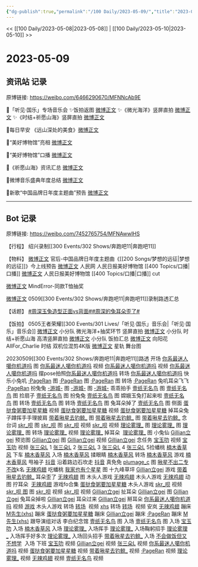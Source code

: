 ```yaml
---
{"dg-publish":true,"permalink":"/100 Daily/2023-05-09/","title":"2023-05-09","created":"2023-05-10T10:11:41.391+08:00","updated":"2023-05-10T10:23:50.510+08:00"}
---
```



<< [[100 Daily/2023-05-08\|2023-05-08]] | [[100 Daily/2023-05-10\|2023-05-10]] >>

# 2023-05-09

## 资讯站 记录

原博链接: https://weibo.com/6466290670/MFNNcAb9E

🌟「听见·国乐」专场音乐会
✨饭拍返图 [微博正文](https://weibo.com/6466290670/4899568024033229)
✨《微光海洋》竖屏直拍 [微博正文](https://weibo.com/6466290670/4899484431814795)
✨《时结+祈愿山海》竖屏直拍 [微博正文](https://weibo.com/6466290670/4899599443823589)

🌟每日早安
《远山深处的美食》[微博正文](https://weibo.com/6466290670/4899412813549619)

🌟“美好博物馆”亮相 [微博正文](https://weibo.com/6466290670/4899574924186057)

🌟“美好博物馆”口播 [微博正文](https://weibo.com/6466290670/4899608859772716)

🌟《祈愿山海》资讯汇总 [微博正文](https://weibo.com/6466290670/4899601826711205)

🌟微博音乐盛典年度总结 [微博正文](https://weibo.com/6466290670/4899554438676538)

🌟新歌“中国品牌日年度主题曲”预告 [微博正文](https://weibo.com/6466290670/4899485005645249)

---
## Bot 记录

原博链接: https://weibo.com/7452765754/MFNAwwlHS

【行程】
绍兴录制[[300 Events/302 Shows/奔跑吧11\|奔跑吧11]]

【物料】
[微博正文](http://weibo.com/5248300719/MFJZQeRmb) 官后-中国品牌日年度主题曲《[[200 Songs/梦想的远征\|梦想的远征]]》今上线预告
[微博正文](http://weibo.com/2286908003/MFLRM5AVO) 人民网 人民日报美好博物馆 [[400 Topics/口播\|口播]]
[微博正文](http://weibo.com/6466290670/MFNhrF0ks) 人民日报美好博物馆 [[400 Topics/口播\|口播]] cut

[微博正文](http://weibo.com/5986255547/MFBX3dTSH) MindError-同款T恤抽奖

[微博正文](https://weibo.com/7452765754/MFKgEqO0q) 0509[[300 Events/302 Shows/奔跑吧11\|奔跑吧11]]录制路透汇总

【话题】
[#周深玉兔造型正面vs背面#](https://s.weibo.com/weibo?q=%23%E5%91%A8%E6%B7%B1%E7%8E%89%E5%85%94%E9%80%A0%E5%9E%8B%E6%AD%A3%E9%9D%A2vs%E8%83%8C%E9%9D%A2%23)[#周深的兔耳朵歪了#](https://s.weibo.com/weibo?q=%23%E5%91%A8%E6%B7%B1%E7%9A%84%E5%85%94%E8%80%B3%E6%9C%B5%E6%AD%AA%E4%BA%86%23)

【饭拍】
0505王者荣耀[[300 Events/301 Lives/「听见·国乐」音乐会\|「听见·国乐」音乐会]]
[微博正文](http://weibo.com/5516625428/MFJfPz0LD) 小分队 微光海洋+抽奖环节 竖屏直拍
[微博正文](http://weibo.com/5516625428/MFMPZkgC7) 小分队 时结+祈愿山海 高清竖屏直拍
[微博正文](http://weibo.com/5516625428/MFN4dmT8k) 小分队 饭拍汇总
[微博正文](http://weibo.com/7082623163/MFEKD27g4) 向阳花AllFor_Charlie 时结 双机位混剪4K版
[微博正文](http://weibo.com/6466290670/MFMdAgVe5) 星轨 舞台图

​​20230509[[300 Events/302 Shows/奔跑吧11\|奔跑吧11]]路透
开场
[你系最迷人噶你机道吗](https://weibo.com/7724525486/MFJq704sU) 图
[你系最迷人噶你机道吗](https://weibo.cn/sinaurl?u=https%3A//weibo.com/7724525486/MFJx2kTVx) 视频
[你系最迷人噶你机道吗](https://weibo.cn/sinaurl?u=https%3A//weibo.com/7724525486/MFJLa96mR) 视频
[你系最迷人噶你机道吗](https://weibo.cn/sinaurl?u=https%3A//weibo.com/7724525486/MFK9tuxVT) 摆pose拍照
​[你系最迷人噶你机道吗](https://weibo.com/7724525486/MFKoSamvz) 转场
[你系最迷人噶你机道吗](https://weibo.com/7724525486/MFNidxeMP) 快乐小兔叽
[·PageRan](https://weibo.cn/sinaurl?u=https%3A//weibo.com/7633014126/MFJqVvAK5) 图
[·PageRan](https://weibo.cn/sinaurl?u=https%3A//weibo.com/7633014126/MFJTYfpCU) 图
[·PageRan](https://weibo.com/7633014126/MFKhQmy6s) 图 转场
[·PageRan](https://weibo.com/7633014126/MFKvm6Y1H) 兔叽耳朵飞飞
​[·PageRan](https://weibo.com/7633014126/MFL9cmkNv) 扮兔兔
[-游城-](https://weibo.cn/sinaurl?u=https%3A//weibo.com/1801743981/MFJqj3CVg) 图
[-游城-](https://weibo.com/1801743981/MFKajuWfA) 图
[-游城-](https://weibo.com/1801743981/MFKCh7ZZL) 乖乖拍手
[壹纸无名鸟](https://weibo.cn/sinaurl?u=https%3A//weibo.com/3043793905/MFJoHdbYv) 图
[壹纸无名鸟](https://weibo.cn/sinaurl?u=https%3A//weibo.com/3043793905/MFJLPxfSB) 图 捡扇子
[壹纸无名鸟](https://weibo.com/3043793905/MFK9db9cd) 图 扮兔兔
[壹纸无名鸟](https://weibo.com/3043793905/MFK2g2IR6) 图 嫦娥玉兔打起来啦
[壹纸无名鸟](https://weibo.com/3043793905/MFKoGCI0A) 图 转场
[壹纸无名鸟](https://weibo.com/3043793905/MFKs7qh8P) 图 转场
[壹纸无名鸟](https://weibo.com/3043793905/MFKQvse3Y) 图 兔耳朵掉了
[壹纸无名鸟](https://weibo.com/3043793905/MFM2MFCDH) 图 侧面
[蛋挞食粥要加星星糖](https://weibo.cn/sinaurl?u=https%3A//weibo.com/6048634807/MFJqOrcUj) 视频
[蛋挞食粥要加星星糖](https://weibo.cn/sinaurl?u=https%3A//weibo.com/6048634807/MFJRr06ud) 视频
[蛋挞食粥要加星星糖](https://weibo.com/6048634807/MFKDJfsLc) 掉耳朵兔子蹲挥手手理披肩
[带着啾星去钓鲸_](https://weibo.cn/sinaurl?u=https%3A//weibo.com/3246571812/MFJAEzhSe) 图
[带着啾星去钓鲸_](https://weibo.cn/sinaurl?u=https%3A//weibo.com/3246571812/MFJMh3qy9) 图
​ [带着啾星去钓鲸_](https://weibo.com/3246571812/MFNwT8dK9) 念台词
[skr_呗](https://weibo.cn/sinaurl?u=https%3A//weibo.com/6433509682/MFJCqfjxc) 图
[skr_呗](https://weibo.cn/sinaurl?u=https%3A//weibo.com/6433509682/MFJZ7BxPE) 图
[skr_呗](https://weibo.cn/sinaurl?u=https%3A//weibo.com/6433509682/MFJMW7NBL) 视频
[skr_呗](https://weibo.com/6433509682/MFLpaBbh9) 视频
[理论雾理_](https://weibo.com/7458115630/MFK2isNq8) 图
[理论雾理_](https://weibo.com/7458115630/MFKhAo1Ap) 图
[理论雾理_](https://weibo.com/7458115630/MFKyTgF3F) 图 转场
​[理论雾理_](https://weibo.com/7458115630/MFKTU7iJi) 视频
[理论雾理_](https://weibo.com/7458115630/MFKZLgOUl) 掉耳朵 
​[理论雾理_](https://weibo.com/7458115630/MFLOqlDgA) 图 小兔仙
[Gillian立gei](https://weibo.cn/sinaurl?u=https%3A//weibo.com/5355738926/MFJtzcLuh) 预览图
[Gillian立gei](https://weibo.cn/sinaurl?u=https%3A//weibo.com/5355738926/MFJAtFuq6) 图
[Gillian立gei](https://weibo.com/5355738926/MFK74f213) 视频
[Gillian立gei](https://weibo.com/5355738926/MFKDOgQsa) 念任务
[宝玉叻](https://weibo.cn/sinaurl?u=https%3A//weibo.com/2645753453/MFJpokxtS) 视频
[宝玉叻](https://weibo.com/2645753453/MFLi9lHYe) 视频
[张三朵L](https://weibo.com/2681397883/MFJrAxLk7) 1
[张三朵L](https://weibo.com/2681397883/MFJqxv3pW) 2
[张三朵L](https://weibo.cn/sinaurl?u=https%3A//weibo.com/2681397883/MFK1a4UA3) 3
[张三朵L](https://weibo.cn/sinaurl?u=https%3A//weibo.com/2681397883/MFK9rFRY1) 4
[张三朵L](https://weibo.com/2681397883/MFKKqFRmk) 5捡蟠桃
[楠木香草风](https://weibo.com/2116526142/MFJt7mNYZ) 下车
​[楠木香草风](https://weibo.cn/sinaurl?u=https%3A//weibo.com/2116526142/MFLL3u66z) 入场
[楠木香草风](https://weibo.com/2116526142/MFL2cfvWd) 揉眼睛
[楠木香草风](https://weibo.com/2116526142/MFKs1bPzS) 转场
[楠木香草风](https://weibo.cn/sinaurl?u=https%3A//weibo.com/2116526142/MFLczg3pB) 游戏
[楠木香草风](https://weibo.cn/sinaurl?u=https%3A//weibo.com/2116526142/MFLuXiJVS) 甩袖子
[抖音](https://weibo.cn/sinaurl?u=https%3A//weibo.com/5122158435/MFJypEafC) 沿着路边石坎走
[抖音](https://weibo.cn/sinaurl?u=https%3A//weibo.com/5122158435/MFJN1moim) 真免免
[plumage_c](https://weibo.cn/sinaurl?u=https%3A//weibo.com/5122158435/MFK1A8pOx) 图
[啾星不出二专不改](https://weibo.com/6330742878/MFKgXC2Wl)k名
[无辣鸡翅](https://weibo.com/7495641082/MFL6gkY4N) 吃蟠桃
[我家也有个星星](https://weibo.com/7423554418/MFMOT9gud) 图
十九峰草坪
[Gillian立gei](https://weibo.com/5355738926/MFLneCZww) 游戏
[带着啾星去钓鲸_](https://weibo.com/3246571812/MFLo7hZF1) 耳朵歪了
[无辣鸡翅](https://weibo.com/7495641082/MFLtBBOO7) 图 木头人游戏
[无辣鸡翅](https://weibo.com/7495641082/MFLxIn04O) 木头人游戏
[无辣鸡翅](https://weibo.com/7495641082/MFMOfwdHb) 动图 拧耳朵 
[无辣鸡翅](https://weibo.com/7495641082/MFNlr20r0) 游戏fo合集
[蛋挞食粥要加星星糖](https://weibo.com/6048634807/MFLARqGHj) 木头人游戏
[skr_呗](https://weibo.com/6433509682/MFLDkrelD) 视频
[skr_呗 图](https://weibo.com/6433509682/MFLwJtzEB) 图
[skr_呗](https://weibo.com/6433509682/MFLIn7qUN) 视频
[skr_呗](https://weibo.com/6433509682/MFLXOx7cD) 视频
[Gillian立gei](https://weibo.com/5355738926/MFLJN7vm6) 扯耳朵
[Gillian立gei](https://weibo.cn/sinaurl?u=https%3A//weibo.com/5355738926/MFMxYnLgB) 图
[Gillian立gei](https://weibo.com/5355738926/MFMHGCEpY) 兔耳朵掉啦 
[Gillian立gei](https://weibo.com/5355738926/MFMUCynyq) 耳朵过来
[Gillian立gei](https://weibo.com/5355738926/MFN222UdS) 掰耳朵
[你系最迷人噶你机道吗](https://weibo.com/7724525486/MFLOJkJwX) 视频
​[游戏](https://weibo.com/5122158435/MFMgsv1S6) 木头人游戏
转场
[转场](https://weibo.com/5122158435/MFLCY3hZb)  视频
[xhs](https://weibo.com/7291483737/MFLT1geEK) 转场
[转场](https://weibo.com/5122158435/MFMwW179q)  视频
安岚
[无辣鸡翅](https://weibo.com/7495641082/MFM0GkQIO) 蹦床
[M先生(xhs)](https://weibo.com/1857196980/MFLVgrRo8) 蹦床
[蛋挞食粥要加星星糖](https://weibo.com/6048634807/MFM66jkZK) 蹦床
[Gillian立gei](https://weibo.com/5355738926/MFMfpcVJD) 蹦床
[·PageRan](https://weibo.com/7633014126/MFMA20Rip) 蹦床
[M先生(xhs)](https://weibo.cn/sinaurl?u=https%3A//weibo.com/5660650573/MFMutasC8) 跟导演组对话
李白纪念馆
[壹纸无名鸟](https://weibo.com/3043793905/MFMQFAAhZ) 图 入场
​[壹纸无名鸟](https://weibo.com/3043793905/MFMXwwLLD) 图 入场
[宝玉叻](https://weibo.com/2645753453/MFMQM7Yne) 入场
[楠木香草风](https://weibo.com/2116526142/MFMR1tJCy) 入场
[理论雾理_](https://weibo.com/7458115630/MFMTU0MpA) 入场挥手
[理论雾理_](https://weibo.com/7458115630/MFMUdsxif) 入场鞠躬招手
[理论雾理_](https://weibo.com/7458115630/MFN1OsguP) 入场挥手好多次
[理论雾理_](https://weibo.com/7458115630/MFN5lasFn) 入场回头招手
[带着啾星去钓鲸_](https://weibo.com/3246571812/MFN9fFKl8) 入场
[不会做饭但又不想学](https://weibo.com/7783552640/MFN3n8bQa)  入场
下班
[宝玉叻](https://weibo.com/2645753453/MFNHoiuxu) 视频
[Gillian立gei](https://weibo.com/5355738926/MFNLxpkjP) 视频
[张三朵L](https://weibo.com/2681397883/MFNImCtTv) 视频
[你系最迷人噶你机道吗](https://weibo.com/7724525486/MFNPaiEAS) 视频
[蛋挞食粥要加星星糖](https://weibo.com/6048634807/MFNSucQDM) 视频
[带着啾星去钓鲸_](https://weibo.com/3246571812/MFNTomvpo) 视频
[·PageRan](https://weibo.com/7633014126/MFNWS8tbM) 视频
[理论雾理_](https://weibo.com/7458115630/MFNYmCI8a) 视频
[无辣鸡翅](https://weibo.com/7495641082/MFO1s3g0l) 视频
[壹纸无名鸟](https://weibo.com/3043793905/MFNZtc91a) 视频
